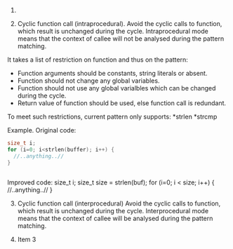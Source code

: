 1.

2. Cyclic function call (intraprocedural).
Avoid the cyclic calls to function, which result is unchanged during the cycle.
Intraprocedural mode means that the context of callee will not be analysed during the pattern matching.

It takes a list of restriction on function and thus on the pattern:
* Function arguments should be constants, string literals or absent. 
* Function should not change any global variables.
* Function should not use any global varialbles which can be changed during the cycle.
* Return value of function should be used, else function call is redundant.

To meet such restrictions, current pattern only supports:
*strlen
*strcmp

Example. Original code:
```C
size_t i;
for (i=0; i<strlen(buffer); i++) {
  //..anything..//
}
 
```
Improved code:
size_t i;
size_t size = strlen(buf);
for (i=0; i < size; i++) {
  //..anything..//
}

3. Cyclic function call (interprocedural)
Avoid the cyclic calls to function, which result is unchanged during the cycle.
Interprocedural mode means that the context of callee will be analysed during the pattern matching.

4. Item 3
